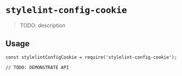 # `stylelint-config-cookie`

> TODO: description

## Usage

```
const stylelintConfigCookie = require('stylelint-config-cookie');

// TODO: DEMONSTRATE API
```
